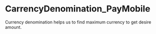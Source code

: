 # CarrencyDenomination_PayMobile
Currency denomination helps us to find maximum currency to get desire amount. 

